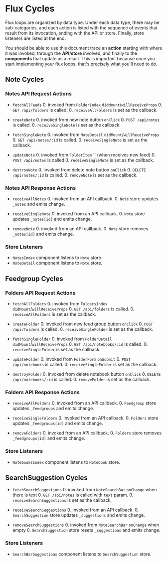 # Flux Cycles

Flux loops are organized by data type. Under each data type, there may
be sub-categories, and each action is listed with the sequence of events
that result from its invocation, ending with the API or store. Finally,
store listeners are listed at the end.

You should be able to use this document trace an **action** starting
with where it was invoked, through the **API**/**store** involved, and
finally to the **components** that update as a result. This is important
because once you start implementing your flux loops, that's precisely
what you'll need to do.


## Note Cycles

### Notes API Request Actions

* `fetchAllFeeds`
  0. invoked from `FolderIndex` `didMount`/`willReceiveProps`
  0. `GET /api/folders` is called.
  0. `receiveAllFolders` is set as the callback.

* `createNote`
  0. invoked from new note button `onClick`
  0. `POST /api/notes` is called.
  0. `receiveSingleNote` is set as the callback.

* `fetchSingleNote`
  0. invoked from `NoteDetail` `didMount`/`willReceiveProps`
  0. `GET /api/notes/:id` is called.
  0. `receiveSingleNote` is set as the callback.

* `updateNote`
  0. invoked from `FolderItem` `` (when receives new feed)
  0. `POST /api/notes` is called
  0. `receiveSingleNote` is set as the callback.

* `destroyNote`
  0. invoked from delete note button `onClick`
  0. `DELETE /api/notes/:id` is called.
  0. `removeNote` is set as the callback.

### Notes API Response Actions

* `receiveAllNotes`
  0. invoked from an API callback.
  0. `Note` store updates `_notes` and emits change.

* `receiveSingleNote`
  0. invoked from an API callback.
  0. `Note` store updates `_notes[id]` and emits change.

* `removeNote`
  0. invoked from an API callback.
  0. `Note` store removes `_notes[id]` and emits change.

### Store Listeners

* `NotesIndex` component listens to `Note` store.
* `NoteDetail` component listens to `Note` store.


## Feedgroup Cycles

### Folders API Request Actions

* `fetchAllFolders`
  0. invoked from `FoldersIndex` `didMount`/`willReceiveProps`
  0. `GET /api/folders` is called.
  0. `receiveAllFolders` is set as the callback.

* `createFolder`
  0. invoked from new feed group button `onClick`
  0. `POST /api/folders` is called.
  0. `receiveSingleFolder` is set as the callback.

* `fetchSingleFolder`
  0. invoked from `FolderDetail` `didMount`/`willReceiveProps`
  0. `GET /api/notebooks/:id` is called.
  0. `receiveSingleFolder` is set as the callback.

* `updateFolder`
  0. invoked from `FolderForm` `onSubmit`
  0. `POST /api/notebooks` is called.
  0. `receiveSingleFolder` is set as the callback.

* `destroyFolder`
  0. invoked from delete notebook button `onClick`
  0. `DELETE /api/notebooks/:id` is called.
  0. `removeFolder` is set as the callback.

### Folders API Response Actions

* `receiveAllFolders`
  0. invoked from an API callback.
  0. `Feedgroup` store updates `_feedgroups` and emits change.

* `receiveSingleFolders`
  0. invoked from an API callback.
  0. `Folders` store updates `_feedgroups[id]` and emits change.

* `removeFolders`
  0. invoked from an API callback.
  0. `Folders` store removes `_feedgroups[id]` and emits change.

### Store Listeners

* `NotebooksIndex` component listens to `Notebook` store.


## SearchSuggestion Cycles

* `fetchSearchSuggestions`
  0. invoked from `NoteSearchBar` `onChange` when there is text
  0. `GET /api/notes` is called with `text` param.
  0. `receiveSearchSuggestions` is set as the callback.

* `receiveSearchSuggestions`
  0. invoked from an API callback.
  0. `SearchSuggestion` store updates `_suggestions` and emits change.

* `removeSearchSuggestions`
  0. invoked from `NoteSearchBar` `onChange` when empty
  0. `SearchSuggestion` store resets `_suggestions` and emits change.

### Store Listeners

* `SearchBarSuggestions` component listens to `SearchSuggestion` store.
